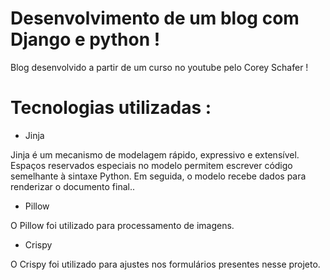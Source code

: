 # Desenvolvimento de um blog com Django e python !

Blog desenvolvido a partir de um curso no youtube pelo Corey Schafer !

# Tecnologias utilizadas :

* Jinja

Jinja é um mecanismo de modelagem rápido, expressivo e extensível. Espaços reservados especiais no modelo permitem escrever código semelhante à sintaxe Python. Em seguida, o modelo recebe dados para renderizar o documento final..
* Pillow

O Pillow foi utilizado para processamento de imagens.
* Crispy

O Crispy foi utilizado para ajustes nos formulários presentes nesse projeto.
